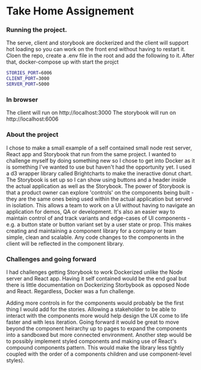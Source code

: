 # Take Home Assignement

### Running the project.
The serve, client and storybook are dockerized and the client will support hot loading so you can work on the front end without having to restart it. Cloen the repo, create a .env file in the root and add the following to it. After that, docker-compose up with start the projct

```sh
STORIES_PORT=6006
CLIENT_PORT=3000
SERVER_PORT=5000
```

### In browser
The client will run on http://localhost:3000
The storybook will run on http://localhost:6006

### About the project

I chose to make a small example of a self contained small node rest server, React app and Storybook that run from the same project. I wanted to challenge myself by doing something new so I chose to get into Docker as it is something I've wanted to use but haven't had the opportunity yet.  I used a d3 wrapper library called Brightcharts to make the ineractive donut chart. The Storybook is set up so I can show using buttons and a header inside the actual application as well as the Storybook. The power of Storybook is that a product owner can explore 'controls' on the components being built - they are the same ones being used within the actual  application but served in isolation. This allows a team to work on a UI without having to navigate an application for demos, QA or development. It's also an easier way to maintain control of and track variants and edge-cases of UI components - e.g. a button state or button variant set by a user state or prop. This makes creating and maintaining a component library for a company or team simple, clean and scalable. Any code changes to the components in the client will be reflected in the component library.

### Challenges and going forward

I had challenges getting Storybook to work Dockerized unlike the Node server and React app. Having it self contained would be the end goal but there is little documentation on Dockerizing Storbybook as opposed Node and React. Regardless, Docker was a fun challenge.

Adding more controls in for the components would probably be the first thing I would add for the stories. Allowing a stakeholder to be able to interact with the components more would help design the UX come to life faster and with less iteration. Going forward it would be great to move beyond the component heirarchy up to pages to expand the components into a sandboxed but more connected environment. Another step would be to possibly implement styled components and making use of React's compound components pattern. This would make the library less tightly coupled with the order of a components children and use component-level styles).




